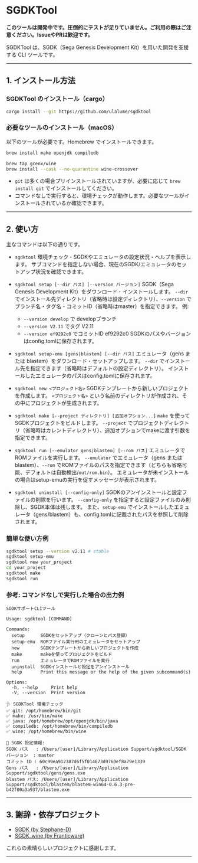 # SGDKTool

**このツールは開発中です。圧倒的にテストが足りていません。ご利用の際はご注意ください。IssueやPRは歓迎です。**

SGDKTool は、SGDK（Sega Genesis Development Kit）を用いた開発を支援する CLI ツールです。

---

## 1. インストール方法

### SGDKTool のインストール（cargo）

```sh
cargo install --git https://github.com/ulalume/sgdktool
```

### 必要なツールのインストール（macOS）

以下のツールが必要です。Homebrew でインストールできます。

```sh
brew install make openjdk compiledb

brew tap gcenx/wine
brew install --cask --no-quarantine wine-crossover
```

- `git` は多くの場合プリインストールされていますが、必要に応じて `brew install git` でインストールしてください。
- コマンドなしで実行すると、環境チェックが動作します。必要なツールがインストールされているか確認できます。

---

## 2. 使い方

主なコマンドは以下の通りです。

- `sgdktool`
  環境チェック・SGDKやエミュレータの設定状況・ヘルプを表示します。
  サブコマンドを指定しない場合、現在のSGDK/エミュレータのセットアップ状況を確認できます。

- `sgdktool setup [--dir パス] [--version バージョン]`
  SGDK（Sega Genesis Development Kit）をダウンロード・インストールします。
  `--dir` でインストール先ディレクトリ（省略時は設定ディレクトリ）、`--version` でブランチ名・タグ名・コミットID（省略時はmaster）を指定できます。
  例:
    - `--version develop` で developブランチ
    - `--version V2.11` でタグ V2.11
    - `--version ef9292c0` でコミットID ef9292c0
  SGDKのパスやバージョンはconfig.tomlに保存されます。

- `sgdktool setup-emu [gens|blastem] [--dir パス]`
  エミュレータ（gens または blastem）をダウンロード・セットアップします。
  `--dir` でインストール先を指定できます（省略時はデフォルトの設定ディレクトリ）。
  インストールしたエミュレータのパスはconfig.tomlに保存されます。

- `sgdktool new <プロジェクト名>`
  SGDKテンプレートから新しいプロジェクトを作成します。
  `<プロジェクト名>` という名前のディレクトリが作成され、その中にプロジェクトが生成されます。

- `sgdktool make [--project ディレクトリ] [追加オプション...]`
  `make` を使ってSGDKプロジェクトをビルドします。
  `--project` でプロジェクトディレクトリ（省略時はカレントディレクトリ）、追加オプションでmakeに渡す引数を指定できます。

- `sgdktool run [--emulator gens|blastem] [--rom パス]`
  エミュレータでROMファイルを実行します。
  `--emulator` でエミュレータ（gens または blastem）、`--rom` でROMファイルのパスを指定できます（どちらも省略可能、デフォルトは自動検出/`out/rom.bin`）。
  エミュレータが未インストールの場合はsetup-emuの実行を促すメッセージが表示されます。

- `sgdktool uninstall [--config-only]`
  SGDKのアンインストールと設定ファイルの削除を行います。
  `--config-only` を指定すると設定ファイルのみ削除し、SGDK本体は残します。
  また、`setup-emu` でインストールしたエミュレータ（gens/blastem）も、config.tomlに記載されたパスを参照して削除されます。

### 簡単な使い方例

```sh
sgdktool setup --version v2.11 # stable
sgdktool setup-emu
sgdktool new your_project
cd your_project
sgdktool make
sgdktool run
```

### 参考: コマンドなしで実行した場合の出力例

```
SGDKサポートCLIツール

Usage: sgdktool [COMMAND]

Commands:
  setup      SGDKをセットアップ（クローンとパス登録）
  setup-emu  ROMファイル実行用のエミュレータをセットアップ
  new        SGDKテンプレートから新しいプロジェクトを作成
  make       makeを使ってプロジェクトをビルド
  run        エミュレータでROMファイルを実行
  uninstall  SGDKインストールと設定をアンインストール
  help       Print this message or the help of the given subcommand(s)

Options:
  -h, --help     Print help
  -V, --version  Print version

🩺 SGDKTool 環境チェック
✅ git: /opt/homebrew/bin/git
✅ make: /usr/bin/make
✅ java: /opt/homebrew/opt/openjdk/bin/java
✅ compiledb: /opt/homebrew/bin/compiledb
✅ wine: /opt/homebrew/bin/wine

📝 SGDK 設定情報:
SGDK パス   : /Users/[user]/Library/Application Support/sgdktool/SGDK
バージョン  : master
コミット ID : 60c99ea912387d6f5f014673d9760ef8a79e1339
Gens パス   : /Users/[user]/Library/Application Support/sgdktool/gens/gens.exe
blastem パス: /Users/[user]/Library/Application Support/sgdktool/blastem/blastem-win64-0.6.3-pre-b42f00a3a937/blastem.exe
```

---

## 3. 謝辞・依存プロジェクト

- [SGDK (by Stephane-D)](https://github.com/Stephane-D/SGDK)
- [SGDK_wine (by Franticware)](https://github.com/Franticware/SGDK_wine)

これらの素晴らしいプロジェクトに感謝します。

---
